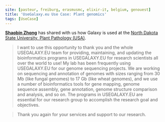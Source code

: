 ```yaml
---
site: [pasteur, freiburg, erasmusmc, elixir-it, belgium, genouest]
title: 'UseGalaxy.eu Use Case: Plant genomics'
tags: [UseCase]
---
```


[__Shaobin Zhong__](https://www.ag.ndsu.edu/plantpath/faculty/shaobin-zhong) has shared with us how Galaxy is used at the [North Dakota State University, Plant Pathology (USA)](https://www.ag.ndsu.edu/plantpath/plant-pathology-department). 

> I want to use this opportunity to thank you and the whole USEGALAXY.EU team for providing, maintaining, and updating the bioinformatics programs in USEGALAXY.EU for research scientists all over the world to use! My lab has been frequently using USEGALAXY.EU for our genome sequencing projects. We are working on sequencing and annotation of genomes with sizes ranging from 30 Mb (like fungal genomes) to 17 Gb (like wheat genomes), and we use a number of bioinformatics tools for gene mapping, genome sequence assembly, gene annotation, genome structure comparison and analysis, and so on. The programs in USEGALAXY.EU are essential for our research group to accomplish the research goal and objectives.

> Thank you again for your services and support to our research.
